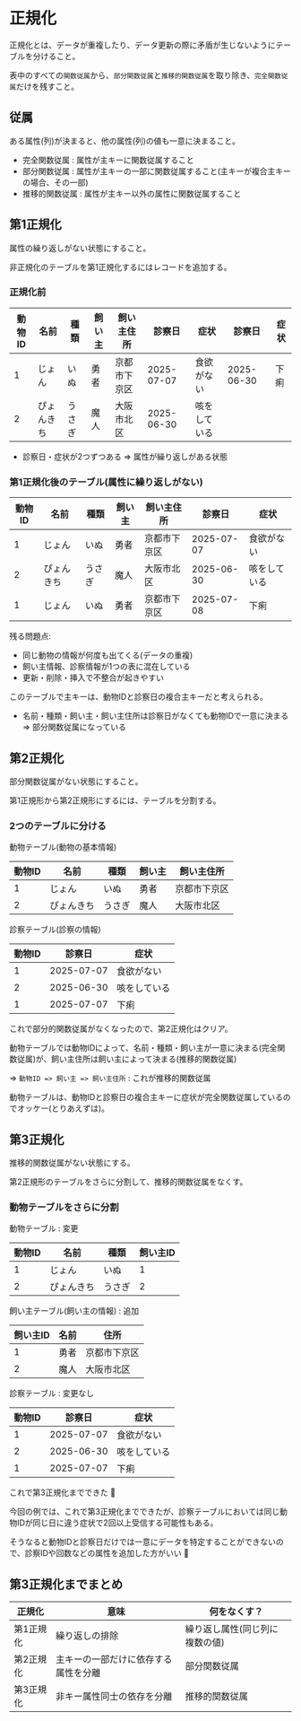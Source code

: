 # 正規化

正規化とは、データが重複したり、データ更新の際に矛盾が生じないようにテーブルを分けること。

表中のすべての`関数従属`から、`部分関数従属`と`推移的関数従属`を取り除き、`完全関数従属`だけを残すこと。

## 従属

ある属性(列)が決まると、他の属性(列)の値も一意に決まること。

- 完全関数従属 : 属性が主キーに関数従属すること
- 部分関数従属 : 属性が主キーの一部に関数従属すること(主キーが複合主キーの場合、その一部)
- 推移的関数従属 : 属性が主キー以外の属性に関数従属すること

## 第1正規化

属性の繰り返しがない状態にすること。

非正規化のテーブルを第1正規化するにはレコードを追加する。

### 正規化前

| 動物ID | 名前       | 種類   | 飼い主 | 飼い主住所   | 診察日     | 症状         | 診察日     | 症状 |
|--------|------------|--------|--------|--------------|------------|--------------|------------|------|
| 1      | じょん     | いぬ   | 勇者   | 京都市下京区 | 2025-07-07 | 食欲がない   | 2025-06-30 | 下痢 |
| 2      | ぴょんきち | うさぎ | 魔人   | 大阪市北区   | 2025-06-30 | 咳をしている |            |      |

- 診察日・症状が2つずつある => 属性が繰り返しがある状態

### 第1正規化後のテーブル(属性に繰り返しがない)

| 動物ID | 名前       | 種類   | 飼い主 | 飼い主住所   | 診察日     | 症状         |
|--------|------------|--------|--------|--------------|------------|--------------|
| 1      | じょん     | いぬ   | 勇者   | 京都市下京区 | 2025-07-07 | 食欲がない   |
| 2      | ぴょんきち | うさぎ | 魔人   | 大阪市北区   | 2025-06-30 | 咳をしている |
| 1      | じょん     | いぬ   | 勇者   | 京都市下京区 | 2025-07-08 | 下痢         |

残る問題点:

- 同じ動物の情報が何度も出てくる(データの重複)
- 飼い主情報、診察情報が1つの表に混在している
- 更新・削除・挿入で不整合が起きやすい

このテーブルで主キーは、動物IDと診察日の複合主キーだと考えられる。

- 名前・種類・飼い主・飼い主住所は診察日がなくても動物IDで一意に決まる => 部分関数従属になっている

## 第2正規化

部分関数従属がない状態にすること。

第1正規形から第2正規形にするには、テーブルを分割する。

### 2つのテーブルに分ける

動物テーブル(動物の基本情報)

| 動物ID | 名前       | 種類   | 飼い主 | 飼い主住所   |
|--------|------------|--------|--------|--------------|
| 1      | じょん     | いぬ   | 勇者   | 京都市下京区 |
| 2      | ぴょんきち | うさぎ | 魔人   | 大阪市北区   |

診察テーブル(診察の情報)

| 動物ID | 診察日     | 症状         |
|--------|------------|--------------|
| 1      | 2025-07-07 | 食欲がない   |
| 2      | 2025-06-30 | 咳をしている |
| 1      | 2025-07-07 | 下痢         |

これで部分的関数従属がなくなったので、第2正規化はクリア。

動物テーブルでは動物IDによって、名前・種類・飼い主が一意に決まる(完全関数従属)が、飼い主住所は飼い主によって決まる(推移的関数従属)

=> `動物ID => 飼い主 => 飼い主住所` : これが推移的関数従属  

動物テーブルは、動物IDと診察日の複合主キーに症状が完全関数従属しているのでオッケー(とりあえずは)。

## 第3正規化

推移的関数従属がない状態にする。

第2正規形のテーブルをさらに分割して、推移的関数従属をなくす。

### 動物テーブルをさらに分割

動物テーブル : 変更

| 動物ID | 名前       | 種類   | 飼い主ID |
|--------|------------|--------|----------|
| 1      | じょん     | いぬ   | 1        |
| 2      | ぴょんきち | うさぎ | 2        |

飼い主テーブル(飼い主の情報) : 追加

| 飼い主ID | 名前 | 住所         |
|----------|------|--------------|
| 1        | 勇者 | 京都市下京区 |
| 2        | 魔人 | 大阪市北区   |

診察テーブル : 変更なし

| 動物ID | 診察日     | 症状         |
|--------|------------|--------------|
| 1      | 2025-07-07 | 食欲がない   |
| 2      | 2025-06-30 | 咳をしている |
| 1      | 2025-07-07 | 下痢         |

これで第3正規化までできた :dog:

今回の例では、これで第3正規化までできたが、診察テーブルにおいては同じ動物IDが同じ日に違う症状で2回以上受信する可能性もある。

そうなると動物IDと診察日だけでは一意にデータを特定することができないので、診察IDや回数などの属性を追加した方がいい :dog:

## 第3正規化までまとめ

| 正規化    | 意味                                 | 何をなくす？                   |
|-----------|--------------------------------------|--------------------------------|
| 第1正規化 | 繰り返しの排除                       | 繰り返し属性(同じ列に複数の値) |
| 第2正規化 | 主キーの一部だけに依存する属性を分離 | 部分関数従属                   |
| 第3正規化 | 非キー属性同士の依存を分離           | 推移的関数従属                 |

